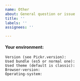 ```yaml
---
name: Other
about: General question or issue
title: ''
labels: ''
assignees: ''

---
```


<!-- Delete this part if it's a question. Please check if the question hasn't already been asked yet and check the FAQ's -->
#### Your environment:
```
Version (see Pickr.version):
Used bundle (es5 or normal one):
Used theme (default is classic): 
Browser-version:  
Operating-system:  
```
